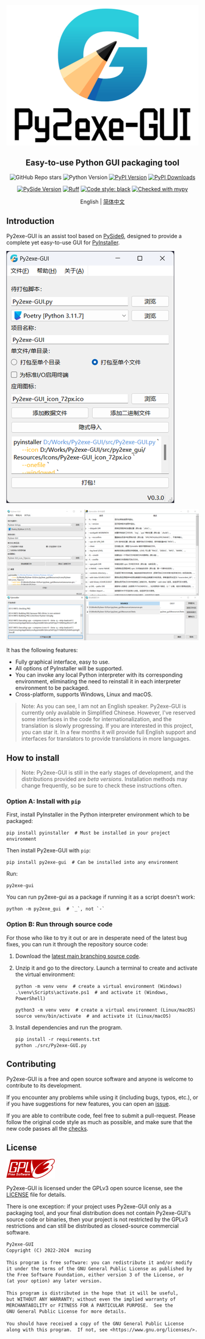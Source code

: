 ![Py2exe-GUI Logo](docs/source/images/py2exe-gui_logo_big.png)

<h2 align="center">Easy-to-use Python GUI packaging tool</h2>

<p align="center">
<img alt="GitHub Repo stars" src="https://img.shields.io/github/stars/muziing/Py2exe-GUI">
<img alt="Python Version" src="https://img.shields.io/pypi/pyversions/py2exe-gui">
<a href="https://pypi.org/project/py2exe-gui/"><img alt="PyPI Version" src="https://img.shields.io/pypi/v/py2exe-gui"></a>
<a href="https://pypi.org/project/py2exe-gui/"><img alt="PyPI Downloads" src="https://img.shields.io/pypi/dm/py2exe-gui.svg?label=PyPI%20downloads"></a>
</p>
<p align="center">
<a href="https://doc.qt.io/qtforpython/index.html"><img alt="PySide Version" src="https://img.shields.io/badge/PySide-6.6-blue"></a>
<a href="https://github.com/astral-sh/ruff"><img alt="Ruff" src="https://img.shields.io/endpoint?url=https://raw.githubusercontent.com/astral-sh/ruff/main/assets/badge/v2.json"></a>
<a href="https://github.com/psf/black"><img alt="Code style: black" src="https://img.shields.io/badge/code%20style-black-000000.svg"></a>
<a href="https://mypy-lang.org/"><img alt="Checked with mypy" src="https://img.shields.io/badge/mypy-checked-blue"></a>
</p>

<p align="center">
English | <a href="README_zh.md">简体中文</a>
</p>

## Introduction

Py2exe-GUI is an assist tool based on [PySide6](https://doc.qt.io/qtforpython/index.html), designed to provide a
complete yet easy-to-use GUI for [PyInstaller](https://pyinstaller.org/).

![Screenshot](docs/source/images/Py2exe-GUI_v0.3.0_mainwindow_screenshot.png)

![Screenshot](docs/source/images/Py2exe-GUI_v0.2.0_screenshot.png)

It has the following features:

- Fully graphical interface, easy to use.
- All options of PyInstaller will be supported.
- You can invoke any local Python interpreter with its corresponding environment, eliminating the need to reinstall it
  in each interpreter environment to be packaged.
- Cross-platform, supports Windows, Linux and macOS.

> Note: As you can see, I am not an English speaker. Py2exe-GUI is currently only available in Simplified Chinese.
> However, I've reserved some interfaces in the code for internationalization, and the translation is slowly progressing.
> If you are interested in this project, you can star it. In a few months it will provide full English support and
> interfaces for translators to provide translations in more languages.

## How to install

> Note: Py2exe-GUI is still in the early stages of development, and the distributions provided are *beta versions*.
> Installation methods may change frequently, so be sure to check these instructions often.

### Option A: Install with `pip`

First, install PyInstaller in the Python interpreter environment which to be packaged:

```shell
pip install pyinstaller  # Must be installed in your project environment
```

Then install Py2exe-GUI with `pip`:

```shell
pip install py2exe-gui  # Can be installed into any environment
```

Run:

```shell
py2exe-gui
```

You can run py2exe-gui as a package if running it as a script doesn't work:

```shell
python -m py2exe_gui  # `_`, not `-`
```

### Option B: Run through source code

For those who like to try it out or are in desperate need of the latest bug fixes, you can run it through the repository
source code:

1. Download the [latest main branching source code](https://codeload.github.com/muziing/Py2exe-GUI/zip/refs/heads/main).

2. Unzip it and go to the directory. Launch a terminal to create and activate the virtual environment:

    ```shell
    python -m venv venv  # create a virtual environment (Windows)
    .\venv\Scripts\activate.ps1  # and activate it (Windows, PowerShell)
    ```

    ```shell
    python3 -m venv venv  # create a virtual environment (Linux/macOS)
    source venv/bin/activate  # and activate it (Linux/macOS)
    ```

3. Install dependencies and run the program.

    ```shell
    pip install -r requirements.txt
    python ./src/Py2exe-GUI.py
    ```

## Contributing

Py2exe-GUI is a free and open source software and anyone is welcome to contribute to its development.

If you encounter any problems while using it (including
bugs, typos, etc.), or if you have suggestions for new features, you can open
an [issue](https://github.com/muziing/Py2exe-GUI/issues/new).

If you are able to contribute code, feel free to submit a pull-request.
Please follow the original code style as much as possible, and make sure that the new code passes all
the [checks](dev_scripts/check_funcs.py).

## License

![GPLv3](docs/source/images/gplv3-127x51.png)

Py2exe-GUI is licensed under the GPLv3 open source license, see the [LICENSE](LICENSE) file for details.

There is one exception: if your project uses Py2exe-GUI only as a packaging tool, and your final distribution does not
contain Py2exe-GUI's source code or binaries, then your project is not restricted by the GPLv3 restrictions and can
still be distributed as closed-source commercial software.

```text
Py2exe-GUI
Copyright (C) 2022-2024  muzing

This program is free software: you can redistribute it and/or modify
it under the terms of the GNU General Public License as published by
the Free Software Foundation, either version 3 of the License, or
(at your option) any later version.

This program is distributed in the hope that it will be useful,
but WITHOUT ANY WARRANTY; without even the implied warranty of
MERCHANTABILITY or FITNESS FOR A PARTICULAR PURPOSE.  See the
GNU General Public License for more details.

You should have received a copy of the GNU General Public License
along with this program.  If not, see <https://www.gnu.org/licenses/>.
```
